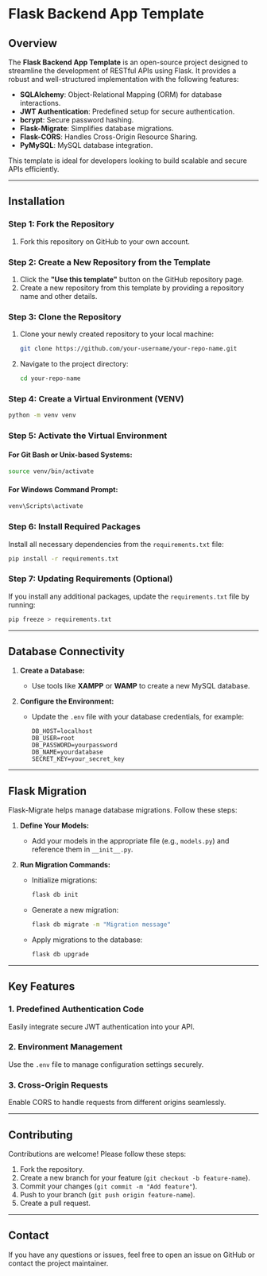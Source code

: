 # Flask Backend App Template

## Overview
The **Flask Backend App Template** is an open-source project designed to streamline the development of RESTful APIs using Flask. It provides a robust and well-structured implementation with the following features:

- **SQLAlchemy**: Object-Relational Mapping (ORM) for database interactions.
- **JWT Authentication**: Predefined setup for secure authentication.
- **bcrypt**: Secure password hashing.
- **Flask-Migrate**: Simplifies database migrations.
- **Flask-CORS**: Handles Cross-Origin Resource Sharing.
- **PyMySQL**: MySQL database integration.

This template is ideal for developers looking to build scalable and secure APIs efficiently.

---

## Installation

### Step 1: Fork the Repository
1. Fork this repository on GitHub to your own account.

### Step 2: Create a New Repository from the Template
1. Click the **"Use this template"** button on the GitHub repository page.
2. Create a new repository from this template by providing a repository name and other details.

### Step 3: Clone the Repository
1. Clone your newly created repository to your local machine:
   ```bash
   git clone https://github.com/your-username/your-repo-name.git
   ```
2. Navigate to the project directory:
   ```bash
   cd your-repo-name
   ```

### Step 4: Create a Virtual Environment (VENV)
```bash
python -m venv venv
```

### Step 5: Activate the Virtual Environment
#### For Git Bash or Unix-based Systems:
```bash
source venv/bin/activate
```
#### For Windows Command Prompt:
```cmd
venv\Scripts\activate
```

### Step 6: Install Required Packages
Install all necessary dependencies from the `requirements.txt` file:
```bash
pip install -r requirements.txt
```

### Step 7: Updating Requirements (Optional)
If you install any additional packages, update the `requirements.txt` file by running:
```bash
pip freeze > requirements.txt
```

---

## Database Connectivity

1. **Create a Database:**
   - Use tools like **XAMPP** or **WAMP** to create a new MySQL database.

2. **Configure the Environment:**
   - Update the `.env` file with your database credentials, for example:
     ```env
     DB_HOST=localhost
     DB_USER=root
     DB_PASSWORD=yourpassword
     DB_NAME=yourdatabase
     SECRET_KEY=your_secret_key
     ```

---

## Flask Migration
Flask-Migrate helps manage database migrations. Follow these steps:

1. **Define Your Models:**
   - Add your models in the appropriate file (e.g., `models.py`) and reference them in `__init__.py`.

2. **Run Migration Commands:**
   - Initialize migrations:
     ```bash
     flask db init
     ```
   - Generate a new migration:
     ```bash
     flask db migrate -m "Migration message"
     ```
   - Apply migrations to the database:
     ```bash
     flask db upgrade
     ```

---

## Key Features

### 1. **Predefined Authentication Code**
Easily integrate secure JWT authentication into your API.

### 2. **Environment Management**
Use the `.env` file to manage configuration settings securely.

### 3. **Cross-Origin Requests**
Enable CORS to handle requests from different origins seamlessly.

---

## Contributing

Contributions are welcome! Please follow these steps:
1. Fork the repository.
2. Create a new branch for your feature (`git checkout -b feature-name`).
3. Commit your changes (`git commit -m "Add feature"`).
4. Push to your branch (`git push origin feature-name`).
5. Create a pull request.

---

## Contact
If you have any questions or issues, feel free to open an issue on GitHub or contact the project maintainer.

